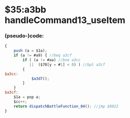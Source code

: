 ﻿
# $35:a3bb handleCommand13_useItem



### (pseudo-)code:
```js
{
	push (a = $1a);
	if (a != #a9) { //beq a3cf
		if ( (a != #aa) //bne a3cc
		   ||  ($70[y = #1] < 0) ) //bpl a3cf
		{
$a3cc:
			$a3d7();
		}
	}
$a3cf:
	$1a = pop a;
	$cc++;
	return dispatchBattleFunction_04();	//jmp $8022
}
```



